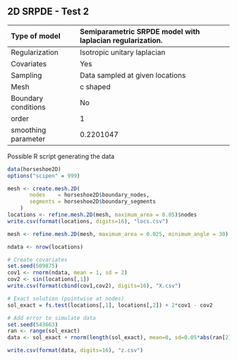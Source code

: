 ## 2D SRPDE - Test 2

| Type of model       | Semiparametric SRPDE model with laplacian regularization. |
|:--------------------|:-----------------------------------------------------------|
| Regularization      | Isotropic unitary laplacian                                |
| Covariates          | Yes                                                        |
| Sampling            | Data sampled at given locations                            |
| Mesh                | c shaped                                                   |
| Boundary conditions | No                                                         |
| order               | 1                                                          |
| smoothing parameter | 0.2201047                                                  |

Possible R script generating the data

```r
data(horseshoe2D)
options("scipen" = 999)

mesh <- create.mesh.2D(
	   nodes    = horseshoe2D$boundary_nodes, 
	   segments = horseshoe2D$boundary_segments
	)
locations <- refine.mesh.2D(mesh, maximum_area = 0.05)$nodes
write.csv(format(locations, digits=16), "locs.csv")

mesh <- refine.mesh.2D(mesh, maximum_area = 0.025, minimum_angle = 30)

ndata <- nrow(locations)

# Create covariates
set.seed(509875)
cov1 <- rnorm(ndata, mean = 1, sd = 2)
cov2 <- sin(locations[,1])
write.csv(format(cbind(cov1,cov2), digits=16), "X.csv")

# Exact solution (pointwise at nodes)
sol_exact = fs.test(locations[,1], locations[,2]) + 2*cov1 - cov2

# Add error to simulate data
set.seed(543663)
ran <- range(sol_exact)
data <- sol_exact + rnorm(length(sol_exact), mean=0, sd=0.05*abs(ran[2]-ran[1]))

write.csv(format(data, digits=16), "z.csv")
```
